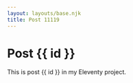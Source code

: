```yaml
---
layout: layouts/base.njk
title: Post 11119
---
```


# Post {{ id }}

This is post {{ id }} in my Eleventy project.
